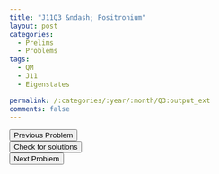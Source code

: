 ```yaml
---
title: "J11Q3 &ndash; Positronium"
layout: post
categories:
  - Prelims
  - Problems
tags:
  - QM
  - J11
  - Eigenstates

permalink: /:categories/:year/:month/Q3:output_ext
comments: false
---
```

<object data="2011J3Q.pdf" type="application/pdf" width="100%" height="500"></object>

<div class='navbar'>
	<div float='left'><button onclick="window.location='Q2.html'" >Previous Problem</button></div>
	<div float='center'><button onclick="window.location='https://princetonprelim.com/prelim/26/'">Check for solutions</button></div>
	<div float='right'><button onclick="window.location='T1.html'" > Next Problem</button></div>
</div>
